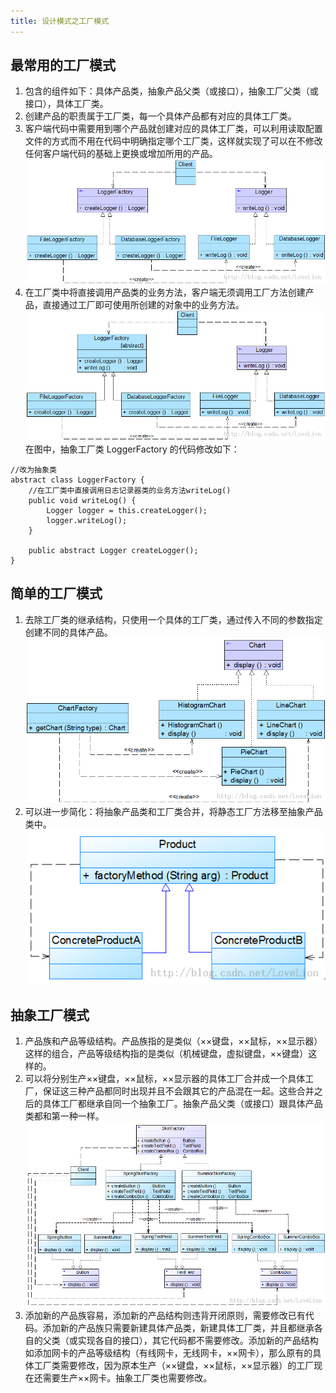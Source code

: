 ```yaml
---
title: 设计模式之工厂模式
---
```


## 最常用的工厂模式
1. 包含的组件如下：具体产品类，抽象产品父类（或接口），抽象工厂父类（或接口），具体工厂类。
2. 创建产品的职责属于工厂类，每一个具体产品都有对应的具体工厂类。
3. 客户端代码中需要用到哪个产品就创建对应的具体工厂类，可以利用读取配置文件的方式而不用在代码中明确指定哪个工厂类，这样就实现了可以在不修改任何客户端代码的基础上更换或增加所用的产品。
![图片](/images/factory3.jpg)
4. 在工厂类中将直接调用产品类的业务方法，客户端无须调用工厂方法创建产品，直接通过工厂即可使用所创建的对象中的业务方法。
![图片](/images/factory4.jpg)
在图中，抽象工厂类 LoggerFactory 的代码修改如下：
```
//改为抽象类
abstract class LoggerFactory {
    //在工厂类中直接调用日志记录器类的业务方法writeLog()
    public void writeLog() {
        Logger logger = this.createLogger();
        logger.writeLog();
    }

    public abstract Logger createLogger();  
}
```

## 简单的工厂模式
1. 去除工厂类的继承结构，只使用一个具体的工厂类，通过传入不同的参数指定创建不同的具体产品。
![图片](/images/factory1.jpg)
2. 可以进一步简化：将抽象产品类和工厂类合并，将静态工厂方法移至抽象产品类中。
![图片](/images/factory2.jpg)

## 抽象工厂模式
1. 产品族和产品等级结构。产品族指的是类似（××键盘，××鼠标，××显示器）这样的组合，产品等级结构指的是类似（机械键盘，虚拟键盘，××键盘）这样的。
2. 可以将分别生产××键盘，××鼠标，××显示器的具体工厂合并成一个具体工厂，保证这三种产品都同时出现并且不会跟其它的产品混在一起。这些合并之后的具体工厂都继承自同一个抽象工厂。抽象产品父类（或接口）跟具体产品类都和第一种一样。
![图片](/images/factory5.jpg)
3. 添加新的产品族容易，添加新的产品结构则违背开闭原则，需要修改已有代码。添加新的产品族只需要新建具体产品类，新建具体工厂类，并且都继承各自的父类（或实现各自的接口），其它代码都不需要修改。添加新的产品结构如添加网卡的产品等级结构（有线网卡，无线网卡，××网卡），那么原有的具体工厂类需要修改，因为原本生产（××键盘，××鼠标，××显示器）的工厂现在还需要生产××网卡。抽象工厂类也需要修改。